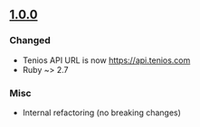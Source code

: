 ## [1.0.0]

### Changed

* Tenios API URL is now https://api.tenios.com
* Ruby ~> 2.7

### Misc

* Internal refactoring (no breaking changes)

[1.0.0]: https://github.com/carwow/deals_service_client/compare/v0.4.0...v1.0.0
